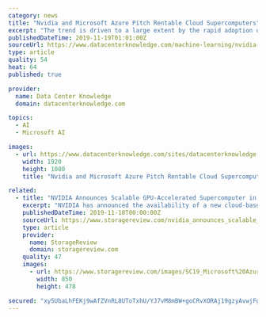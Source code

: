 ```yaml
---
category: news
title: "Nvidia and Microsoft Azure Pitch Rentable Cloud Supercomputers"
excerpt: "The trend is driven to a large extent by the rapid adoption of machine learning. Related: ScaleMatrix and ... Nvidia and Microsoft announced an Azure cloud supercomputer service anyone can use, spinning it up the same way anyone can spin up a regular ..."
publishedDateTime: 2019-11-19T01:01:00Z
sourceUrl: https://www.datacenterknowledge.com/machine-learning/nvidia-and-microsoft-azure-pitch-rentable-cloud-supercomputers
type: article
quality: 54
heat: 64
published: true

provider:
  name: Data Center Knowledge
  domain: datacenterknowledge.com

topics:
  - AI
  - Microsoft AI

images:
  - url: https://www.datacenterknowledge.com/sites/datacenterknowledge.com/files/SC19_Microsoft%20Azure.jpg
    width: 1920
    height: 1080
    title: "Nvidia and Microsoft Azure Pitch Rentable Cloud Supercomputers"

related:
  - title: "NVIDIA Announces Scalable GPU-Accelerated Supercomputer in the Microsoft Azure Cloud"
    excerpt: "NVIDIA has announced the availability of a new cloud-based, GPU-accelerated supercomputer available on Microsoft Azure. Built to handle demanding AI, machine learning and high-performance computing applications, NVIDIA indicates that their new offering ..."
    publishedDateTime: 2019-11-18T00:00:00Z
    sourceUrl: https://www.storagereview.com/nvidia_announces_scalable_gpuaccelerated_supercomputer_in_the_microsoft_azure_cloud
    type: article
    provider:
      name: StorageReview
      domain: storagereview.com
    quality: 47
    images:
      - url: https://www.storagereview.com/images/SC19_Microsoft%20Azure.jpg
        width: 850
        height: 478

secured: "xy5UbaLhFEKj9wAfZVnRL8UToTxhU/YJ7vM8mBW+goCRvXORAj19gzyAvwjFgCN7giydK88db/zOgtMxF2VN6MRuOr1f3z8VdLcBXpyA7QZxtyKIEl0D5UekiMFDCg7e3bhteh9Bdn6+mv3SPMODK+TL4hs9UdoxB0HQ6U81djRK1KfxyL+kVsutEDh7eSTDOsh44yD8rTe9XKfB++h9G4XT2cZSwYanQ7zmi8lrwmL6p3gp+mQ+MzElxSccSMose+pc2BNMHO7ImkHM1o3/7w==;iJuySs4EoSp/cj11pXH0+A=="
---
```


